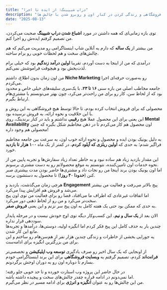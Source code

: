 ```yaml
---
title: "دراپ شیپینگ: از ایده تا اجرا"
description: "داستان راه اندازی یک برند فروشگاهی و زندگی کردن در کنار اون و روبرو شدن با چالش ها"
date: "2025-08-13"
---
```


توی بازه زمانی‌ای که همه داشتن در مورد **اشباع شدن دراپ شیپینگ** صحبت می‌کردن، من تصمیم گرفتم ایده‌ش رو اجرا کنم.

من بیشتر از **یک ساله** که دارم یه آنلاین شاپ اینستاگرامی رو مدیریت می‌کنم که هم چالش‌های سخت و هم لحظات خوبی رو برام ساخته.

درآمدی که من از اینجا به دست آوردم، تقریبا **اولین درآمد زندگیم** بود که خیلی برام لذت‌بخش بود و هیچوقت فراموشش نمی‌کنم.


من اون زمان بدون اطلاع، داشتم **Niche Marketing** رو به‌صورت حرفه‌ای اجرا می‌کردم.  
جامعه مخاطب اصلی من بازه سنی **۱۶ تا ۲۳**، با یک‌سری سلیقه‌های خیلی خاص و محدود بود که از لحاظ سن، کار رو برای من راحت‌تر می‌کرد، چون بهتر می‌تونستم با مشتری‌هام ارتباط بگیرم.

محصولی که برای فروش انتخاب کرده بودم، تا حالا توسط هیچ فروشگاهی به این روش و با این خلاقیت و نحوه ارائه، به فروش نرسیده بود.  
این یعنی برای این محصول عملا هیچ **رقیبی** نداشتم و باید در کنار برندینگ، روی **Mental Availability** اون محصول هم کار می‌کردم تا در ذهن مخاطبم شکل بگیره که چنین محصولی هم وجود داره!


به دلیل یونیک بودن ایده و محصول و نحوه ارائه خوب اون، به سرعت بین جامعه مخاطبم فراگیر شدم؛ به حدی که **اولین ریلزی که آپلود کردم**، در کمتر از یک ماه **۱۰۰ هزار تا بازدید** خورد.

این مقدار بازدید زیاد هم ساده نبود و به خاطر تعداد زیاد سفارش‌ها و تجربه پایین من از نحوه خدمات اون تامین‌کننده، نتونستم به موقع محصولاتم رو به دست مشتری برسونم.  
اما اون یونیک بودن برند اینجا من رو نجات داد و مشتری‌ها حاضر بودن مدت بیشتری صبر کنن (**حدودا ۴۰ روز!**) تا محصول به دستشون برسه.



هرچی زمان می‌گذشت، بازدید و **Engagement** پیج بالاتر می‌رفت و فعالیت من بیشتر می‌شد و فروش هم افزایش پیدا می‌کرد.  
اما اتفاقات غیرعادی که اطراف ما می‌افتاد، فضا رو برای فعالیت من توی اون پیج سخت‌تر می‌کرد و من رو از لحاظ ذهنی دور می‌کرد.  
به حدی که ممکن بود حتی یک هفته کامل به اون پیج سر نزنم و این یعنی **فروش صفر**.

الان بعد از **یک سال و نیم**، این کسب‌وکار دیگه توی اوج خودش نیست و در مرحله پایدار سوددهی قرار نداره.  
چندین بار به حذف کامل این پیج فکر کردم اما انگیزه اولیه، دوستی‌ها، درآمدها و تجربه‌ها مانع این کار شدن.  
یه جورایی بخشی از خاطرات و زندگی چندین هزار نفر از هم‌سن‌هام رو ساختم و این برای من بزرگترین انگیزه برای ادامه‌ست.


از اونجایی که یک سال اخیر رو صرف یادگیری **توسعه وب اپلیکیشن** و تخصصی‌تر **فرانت‌اند** کردم، تصمیم گرفتم یه **وبسایت فروشگاهی** برای این برند اینستاگرامی خودم بسازم تا دوباره اون رو به دوران اوجش برگردونم.

در حال حاضر این پروژه وب استارت خورده و تا حد خوبی جلو رفته؛  
اما نمی‌دونم در ادامه قراره چقدر چالش‌های سخت و پیچیده داشته باشه.  
من این چالش‌ها رو به عنوان **انگیزه و انرژی** برای ادامه مسیر در نظر می‌گیرم.
